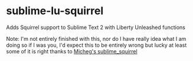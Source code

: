 sublime-lu-squirrel
================

Adds Squirrel support to Sublime Text 2 with Liberty Unleashed functions

Note: I'm not entirely finished with this, nor do I have really idea what I am doing so if I was you, I'd expect this
to be entirely wrong but lucky at least some of it is right thanks to [Micheg's sublime_squirrel](https://github.com/micheg/sublime_squirrel)

